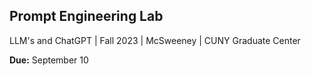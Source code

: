 ## Prompt Engineering Lab
LLM's and ChatGPT | Fall 2023 | McSweeney | CUNY Graduate Center


**Due:** September 10
